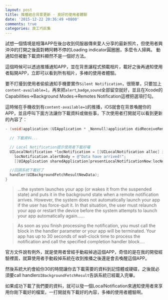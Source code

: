 ```yaml
---
layout: post
title: 推播結合背景更新 - 良好的使用者體驗
date: '2015-12-22 20:36:49 +0800'
comments: true
categories: 良工巧匠集
---
```


試想一個情境是相簿APP在後台收到伺服器傳來愛人分享的最新照片，但使用者興沖沖的打開之後面對轉阿轉不停的Loading indicator圓圈圈，多麼令人掃興。 動通知但被動下載資料顯然不是一個好方法。

這個時候可以透過推播通知APP，並在背景讓程式預載相片，載好之後再通知使用者點開APP，立即可以看到所有相片，多棒的使用者體驗。

要不打擾到使用者偷偷通知手機要實作`Silent Notification`，很簡單，只要加上`content-available=1`，再來把`alert`,`badge`,`sound`全部留空就好，並且在Xcode的Capabilities->Background Modes->Remotes Notification這裡把選項打勾。

這時候在手機收到有`content-available=1`的推播，iOS就會在背景喚醒你的APP，並且呼叫下面方法讓你下載資料或做些事，下次使用者打開就可以看到更新的內容了：

```Objective-C
- (void)application:(UIApplication * _Nonnull)application didReceiveRemoteNotification:(NSDictionary * _Nonnull)userInfo fetchCompletionHandler:(void (^ _Nonnull)(UIBackgroundFetchResult result))handler {

  // 下載資料...

  // Local Notification提示使用者下載好囉
  UILocalNotification *locNotification = [[UILocalNotification alloc] init];
    locNotification.alertBody = @"Data have arrived!";
    [[UIApplication sharedApplication]presentLocalNotificationNow:locNotification];

  //回調系統下載好了
  handler(UIBackgroundFetchResultNewData);
}
```

> ...the system launches your app (or wakes it from the suspended state) and puts it in the background state when a remote notification arrives. However, the system does not automatically launch your app if the user has force-quit it. In that situation, the user must relaunch your app or restart the device before the system attempts to launch your app automatically again......

> As soon as you finish processing the notification, you must call the block in the handler parameter or your app will be terminated. Your app has up to 30 seconds of wall-clock time to process the notification and call the specified completion handler block....

官方文件說有例外，就是使用者曾經手動殺掉過這個APP，奇怪的是在我的開發經驗裡面，就算使用者手動殺掉系統在收到推播之後還是會去喚醒這個APP。

然後系統大約會給你30的時間讓你去下載需要的資料到記憶體或硬碟，之後就必須要call handler`UIBackgroundFetchResult`告訴系統已經載入完畢。

如果成功下載了我們要的資料，就可以發一個LocalNotification來通知使用者來享用你剛下載好的檔案，一打開就有下載好的內容，多棒的使用者體驗啊。
